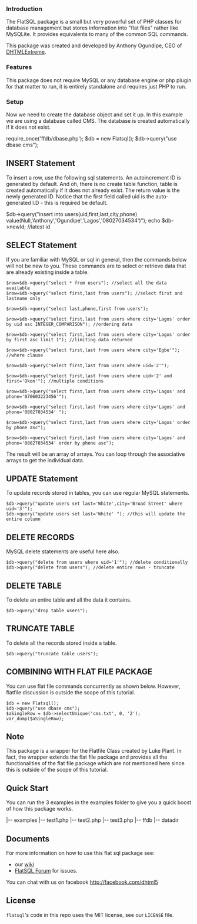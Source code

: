 ### Introduction

The FlatSQL package is a small but very powerful set of PHP classes for database management but stores information into "flat files" rather like MySQLite. It provides equivalents to many of the common SQL commands.

This package was created and developed by Anthony Ogundipe, CEO of [DHTMLExtreme](http://www.dhtmlextreme.net).

### Features
This package does not require MySQL or any database engine or php plugin for that matter to run, 
it is entirely standalone and requires just PHP to run.

### Setup

Now we need to create the database object and set it up. In this example we are using a database called CMS. The database is created automatically if it does not exist.

require_once('ffdb/dbase.php');
$db = new Flatsql();
$db->query("use dbase cms");


## INSERT Statement
To insert a row, use the following sql statements. An autoincrement ID is generated by default. 
And oh, there is no create table function, table is created automatically if it does not already exist. 
The return value is the newly generated ID. Notice that the first field called uid is the auto-generated I.D - this is required be default.

$db->query("insert into users(uid,first,last,city,phone) value(Null,'Anthony','Ogundipe','Lagos','08027034534')"); 
echo $db->newId; //latest id

## SELECT Statement
If you are familiar with MySQL or sql in general, then the commands below will not be new to you. These commands are to select
or retrieve data that are already existing inside a table.

```
$row=$db->query("select * from users"); //select all the data available
$row=$db->query("select first,last from users"); //select first and lastname only

$row=$db->query("select last,phone,first from users"); 

$row=$db->query("select first,last from users where city='Lagos' order by uid asc INTEGER_COMPARISON"); //ordering data 

$row=$db->query("select first,last from users where city='Lagos' order by first asc limit 1"); //limiting data returned 

$row=$db->query("select first,last from users where city='Egbe'"); //where clause

$row=$db->query("select first,last from users where uid='2'"); 

$row=$db->query("select first,last from users where uid>'2' and first='Okon'"); //multiple conditions

$row=$db->query("select first,last from users where city='Lagos' and phone='070603223456'"); 

$row=$db->query("select first,last from users where city='Lagos' and phone='08027034534' "); 

$row=$db->query("select first,last from users where city='Lagos' order by phone asc"); 

$row=$db->query("select first,last from users where city='Lagos' and phone='08027034534' order by phone asc");
```

The result will be an array of arrays. You can loop through the associative arrays to get the individual data.

## UPDATE Statement
To update records stored in tables, you can use regular MySQL statements.

```
$db->query("update users set last='White',city='Broad Street' where uid<'3'");
$db->query("update users set last='White' "); //this will update the entire column
```

## DELETE RECORDS

MySQL delete statements are useful here also. 

```
$db->query("delete from users where uid='1'"); //delete conditionally
$db->query("delete from users"); //delete entire rows - truncate
```


## DELETE TABLE

To delete an entire table and all the data it contains.

```$db->query("drop table users");```

## TRUNCATE TABLE
To delete all the records stored inside a table.

```$db->query("truncate table users");```

## COMBINING WITH FLAT FILE PACKAGE

You can use flat file commands concurrently as shown below. However, flatfile discussion is outside the scope of this tutorial. 

```
$db = new Flatsql(); 
$db->query("use dbase cms"); 
$aSingleRow = $db->selectUnique('cms.txt', 0, '2'); 
var_dump($aSingleRow);
```

## Note
This package is a wrapper for the Flatfile Class created by Luke Plant. In fact, the wrapper extends the flat file package and provides all the functionalities of the flat file package which are not mentioned here since this is outside of the scope of this tutorial.


## Quick Start

You can run the 3 examples in the examples folder to give you a quick boost of how this package works.

|-- examples
    |-- test1.php
    |-- test2.php
    |-- test3.php
|-- ffdb
    |-- datadir


## Documents

For more information on how to use this flat sql package see:

* our [wiki](https://github.com/dhtml/flatsql/wiki)     
* [FlatSQL Forum](https://groups.google.com/forum/#!forum/flatsql) for issues.

You can chat with us on facebook http://facebook.com/dhtml5 

## License

`flatsql`'s code in this repo uses the MIT license, see our `LICENSE` file.
